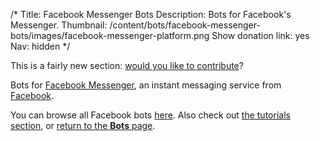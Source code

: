 /*
Title: Facebook Messenger Bots
Description: Bots for Facebook's Messenger.
Thumbnail: /content/bots/facebook-messenger-bots/images/facebook-messenger-platform.png
Show donation link: yes
Nav: hidden
*/

<div class="note">
  <p>
    This is a fairly new section: <a href="https://github.com/botwiki/botwiki.org">would you like to contribute</a>?
  </p>
</div>

Bots for [Facebook Messenger](https://www.messenger.com/), an instant messaging service from [Facebook](https://www.facebook.com/).

You can browse all Facebook bots [here](/tag/facebook+bot). Also check out [the tutorials section](/tutorials/facebook-messenger-bots), or [return to the **Bots** page](/bots).
